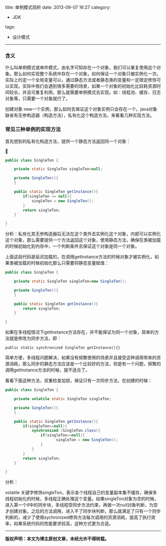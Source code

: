 title: 单例模式简析
date: 2013-09-07	16:27
category:

- JDK

tags:

- 设计模式

---

### 含义

什么叫单例模式或单件模式，由名字可知存在一个对象，我们可以重复使用这个对象。那么如何实现整个系统中存在一个对象，如何保证一个对象只被实例化一次。实际上约定一个全局变量可以，通过静态方法或者静态类的变量和一定限定修饰可以实现。实际中我们会遇到很多需要的场景，如果一个对象的初始化比较耗资源时间较长，并且可重复利用，那么就需要单例模式去实现。如：线程池、缓存、日志对象等，只需要一个对象就行了。

创建对象 new一个实例，那么如何去保证这个对象实例只会存在一个。java对象缺省有无参构造器（构造方法），私有化这个构造方法，来看看几种实现方法。

### 常见三种单例的实现方法

首先想到的私有化构造方法，提供一个静态方法返回同一个对象：
<!-- more -->


```java
public class SingleTon {

    private static SingleTon singleTon=null;

    private SingleTon(){
    }

    public static SingleTon getInstance(){
        if(singleTon == null){
            singleTon = new SingleTon();    
        }
        return singleTon;
    }

}
```

分析：私有化其无参构造器后无法在这个类外去实例化这个对象，内部可以实例化这个对象，那么需要提供一个方法返回这个对象，使用静态方法，确保在类被加载的时候初始化到内存中，一个判断条件去保证这个对象是同一个对象。

上面这段代码是延迟加载的，在调用getInstance方法的时候对象才被实例化，如果类被加载的时候初始化那么只需要将静态变量赋值：

```java
public class SingleTon {

    private static SingleTon singleTon=new SingleTon();

    private SingleTon(){
    }

    public static SingleTon getInstance(){
        return singleTon;
    }

}
```

如果在多线程情况下getInstance方法存在，并不能保证为同一个对象，简单的方法就是修改为同步方法，即：

```
public static synchronized SingleTon getInstance(){}
```

简单方便，多线程问题解决，如果没有频繁使用的场景并且接受这种调用带来的资源消耗，那么同步的静态方法应该是一个比较好的方法，但是有一个问题，频繁的调用getInstance方法的时候，就不适合了。

看看下面这种方法，双重检查加锁，保证只有一次同步方法，在创建的时候：

```java
public class SingleTon {

    private volatile static SingleTon singleTon;

    private SingleTon(){
    }

    public static SingleTon getInstance(){
        if(singleTon==null){
            synchronized (SingleTon.class){
                if(singleTon==null){
                       singleTon = new SingleTon();
                }
            }
        }
        return singleTon;
    }

}
```

分析：

volatile 关键字修饰singleTon，表示各个线程自己的变量副本集不缓存，确保多线程初始化的时候，多线程正确处理这个变量。如果singleTon对象为空的时候，进入第一个if中的同步块，多线程受同步方法约束，再做一次null对象判断，为空才创建对象。之后的方法调用，进入不了同步块判断，那么就满足了只有一个同步判断的，减少了使用sychronized修饰方法每次调用的资源消耗，提高了执行效率，如果系统代码的性能要求较高，这种方式更为合适。

---

**版权声明：本文为博主原创文章，未经允许不得转载。**
